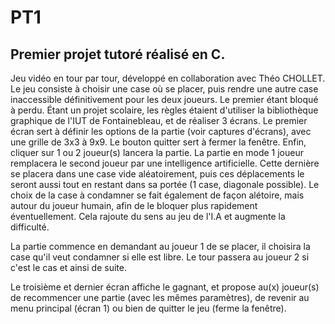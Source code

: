 # PT1

## Premier projet tutoré réalisé en C.

Jeu vidéo en tour par tour, développé en collaboration avec Théo CHOLLET. Le jeu consiste à choisir une case où se placer, puis rendre une autre case inaccessible définitivement pour les deux joueurs. Le premier étant bloqué à perdu. Étant un projet scolaire, les règles étaient d'utiliser la bibliothèque graphique de l'IUT de Fontainebleau, et de réaliser 3 écrans. Le premier écran sert à définir les options de la partie (voir captures d'écrans), avec une grille de 3x3 à 9x9. Le bouton quitter sert à fermer la fenêtre. Enfin, cliquer sur 1 ou 2 joueur(s) lancera la partie.
La partie en mode 1 joueur remplacera le second joueur par une intelligence artificielle. Cette dernière se placera dans une case vide aléatoirement, puis ces déplacements le seront aussi tout en restant dans sa portée (1 case, diagonale possible). Le choix de la case à condamner se fait également de façon alétoire, mais autour du joueur humain, afin de le bloquer plus rapidement éventuellement. Cela rajoute du sens au jeu de l'I.A et augmente la difficulté.

La partie commence en demandant au joueur 1 de se placer, il choisira la case qu'il veut condamner si elle est libre. Le tour passera au joueur 2 si c'est le cas et ainsi de suite.

Le troisième et dernier écran affiche le gagnant, et propose au(x) joueur(s) de recommencer une partie (avec les mêmes paramètres), de revenir au menu principal (écran 1) ou bien de quitter le jeu (ferme la fenêtre). 